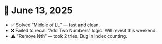 # 📅 June 13, 2025

- ✅ Solved “Middle of LL” — fast and clean.
- ❌ Failed to recall “Add Two Numbers” logic. Will revisit this weekend.
- ⚠️ “Remove Nth” — took 2 tries. Bug in index counting.
